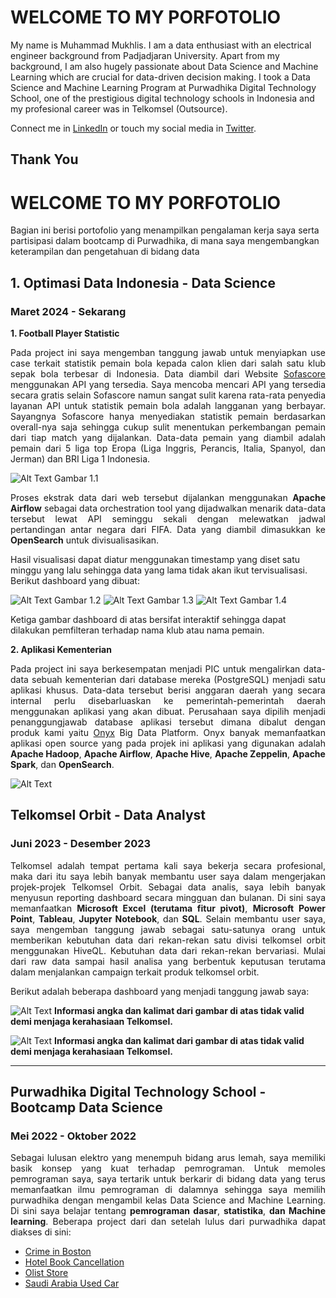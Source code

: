 # **WELCOME TO MY PORFOTOLIO**

My name is Muhammad Mukhlis. I am a data enthusiast with an electrical engineer background from Padjadjaran University. Apart from my background, I am also hugely passionate about Data Science and Machine Learning which are crucial for data-driven decision making. I took a Data Science and Machine Learning Program at Purwadhika Digital Technology School, one of the prestigious digital technology schools in Indonesia and my profesional career was in Telkomsel (Outsource).

Connect me in [LinkedIn](www.linkedin.com/in/mmukhlis10) or touch my social media in [Twitter](https://twitter.com/bobyjhow).

Thank You
---
# **WELCOME TO MY PORFOTOLIO**

Bagian ini berisi portofolio yang menampilkan pengalaman kerja saya serta partisipasi dalam bootcamp di Purwadhika, di mana saya mengembangkan keterampilan dan pengetahuan di bidang data


## 1. Optimasi Data Indonesia - Data Science
### Maret 2024 - Sekarang
**1. Football Player Statistic**
   
<p align="justify">
Pada project ini saya mengemban tanggung jawab untuk menyiapkan use case terkait statistik pemain bola kepada calon klien dari salah satu klub sepak bola terbesar di Indonesia. Data diambil dari Website <a href="https://www.sofascore.com">Sofascore</a> menggunakan API yang tersedia. Saya mencoba mencari API yang tersedia secara gratis selain Sofascore namun sangat sulit karena rata-rata penyedia layanan API untuk statistik pemain bola adalah langganan yang berbayar. Sayangnya Sofascore hanya menyediakan statistik pemain berdasarkan overall-nya saja sehingga cukup sulit menentukan perkembangan pemain dari tiap match yang dijalankan. Data-data pemain yang diambil adalah pemain dari 5 liga top Eropa (Liga Inggris, Perancis, Italia, Spanyol, dan Jerman) dan BRI Liga 1 Indonesia.
</p>

![Alt Text](/pic/football_flow_1.jpg)
Gambar 1.1
<p align="justify">
Proses ekstrak data dari web tersebut dijalankan menggunakan <strong>Apache Airflow</strong> sebagai data orchestration tool yang dijadwalkan menarik data-data tersebut lewat API seminggu sekali dengan melewatkan jadwal pertandingan antar negara dari FIFA. Data yang diambil dimasukkan ke <strong>OpenSearch</strong> untuk divisualisasikan.
</p>

Hasil visualisasi dapat diatur menggunakan timestamp yang diset satu minggu yang lalu sehingga data yang lama tidak akan ikut tervisualisasi. Berikut dashboard yang dibuat:

![Alt Text](/pic/football_1.jpg)
Gambar 1.2
![Alt Text](/pic/football_2.jpg)
Gambar 1.3
![Alt Text](/pic/football_3.jpg)
Gambar 1.4

Ketiga gambar dashboard di atas bersifat interaktif sehingga dapat dilakukan pemfilteran terhadap nama klub atau nama pemain.

**2. Aplikasi Kementerian**

<p align="justify">
Pada project ini saya berkesempatan menjadi PIC untuk mengalirkan data-data sebuah kementerian dari database mereka (PostgreSQL) menjadi satu aplikasi khusus. Data-data tersebut berisi anggaran daerah yang secara internal perlu disebarluaskan ke pemerintah-pemerintah daerah menggunakan aplikasi yang akan dibuat. Perusahaan saya dipilih menjadi penanggungjawab database aplikasi tersebut dimana dibalut dengan produk kami yaitu <a href="https://onyx.id/">Onyx</a> Big Data Platform. Onyx banyak memanfaatkan aplikasi open source yang pada projek ini aplikasi yang digunakan adalah <strong>Apache Hadoop</strong>, <strong>Apache Airflow</strong>, <strong>Apache Hive</strong>, <strong>Apache Zeppelin</strong>, <strong>Apache Spark</strong>, dan <strong>OpenSearch</strong>.
</p>

![Alt Text](/pic/application_flow.jpg)

## Telkomsel Orbit - Data Analyst
### Juni 2023 - Desember 2023
<p align="justify">
Telkomsel adalah tempat pertama kali saya bekerja secara profesional, maka dari itu saya lebih banyak membantu user saya dalam mengerjakan projek-projek Telkomsel Orbit. Sebagai data analis, saya lebih banyak menyusun reporting dashboard secara mingguan dan bulanan. Di sini saya memanfaatkan <strong>Microsoft Excel (terutama fitur pivot)</strong>, <strong>Microsoft Power Point</strong>, <strong>Tableau</strong>, <strong>Jupyter Notebook</strong>, dan <strong>SQL</strong>. Selain membantu user saya, saya mengemban tanggung jawab sebagai satu-satunya orang untuk memberikan kebutuhan data dari rekan-rekan satu divisi telkomsel orbit menggunakan HiveQL. Kebutuhan data dari rekan-rekan bervariasi. Mulai dari raw data sampai hasil analisa yang berbentuk keputusan terutama dalam menjalankan campaign terkait produk telkomsel orbit.
</p>

Berikut adalah beberapa dashboard yang menjadi tanggung jawab saya:

![Alt Text](/pic/telkomsel_1.jpg)
**Informasi angka dan kalimat dari gambar di atas tidak valid demi menjaga kerahasiaan Telkomsel.**

![Alt Text](/pic/telkomsel_2.jpg)
**Informasi angka dan kalimat dari gambar di atas tidak valid demi menjaga kerahasiaan Telkomsel.**

---

## Purwadhika Digital Technology School - Bootcamp Data Science
### Mei 2022 - Oktober 2022
<p align="justify">
Sebagai lulusan elektro yang menempuh bidang arus lemah, saya memiliki basik konsep yang kuat terhadap pemrograman. Untuk memoles pemrograman saya, saya tertarik untuk berkarir di bidang data yang terus memanfaatkan ilmu pemrograman di dalamnya sehingga saya memilih purwadhika dengan mengambil kelas Data Science and Machine Learning. Di sini saya belajar tentang <strong>pemrograman dasar</strong>, <strong>statistika</strong>, <strong>dan Machine learning</strong>. Beberapa project dari dan setelah lulus dari purwadhika dapat diakses di sini:
</p>

- [Crime in Boston](https://github.com/MuhammadMukhlis220/Porfotolio_Project/tree/main/Crime%20in%20Boston)
- [Hotel Book Cancellation](https://github.com/MuhammadMukhlis220/Porfotolio_Project/tree/main/Hotel%20Cancellation)
- [Olist Store](https://github.com/MuhammadMukhlis220/Porfotolio_Project/tree/main/Olist%20Store)
- [Saudi Arabia Used Car](https://github.com/MuhammadMukhlis220/Porfotolio_Project/tree/main/Saudi%20Arabia%20Used%20Car)
